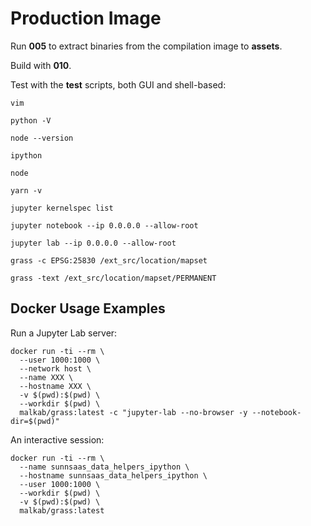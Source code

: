 # Production Image

Run **005** to extract binaries from the compilation image to **assets**.

Build with **010**.

Test with the **test** scripts, both GUI and shell-based:

```shell
vim

python -V

node --version

ipython

node

yarn -v

jupyter kernelspec list

jupyter notebook --ip 0.0.0.0 --allow-root

jupyter lab --ip 0.0.0.0 --allow-root

grass -c EPSG:25830 /ext_src/location/mapset

grass -text /ext_src/location/mapset/PERMANENT
```


## Docker Usage Examples

Run a Jupyter Lab server:

```shell
docker run -ti --rm \
  --user 1000:1000 \
  --network host \
  --name XXX \
  --hostname XXX \
  -v $(pwd):$(pwd) \
  --workdir $(pwd) \
  malkab/grass:latest -c "jupyter-lab --no-browser -y --notebook-dir=$(pwd)"
```

An interactive session:

```shell
docker run -ti --rm \
  --name sunnsaas_data_helpers_ipython \
  --hostname sunnsaas_data_helpers_ipython \
  --user 1000:1000 \
  --workdir $(pwd) \
  -v $(pwd):$(pwd) \
  malkab/grass:latest
```
